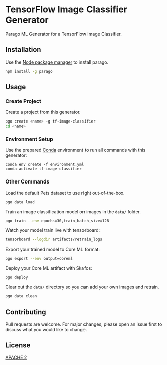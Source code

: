 # TensorFlow Image Classifier Generator

Parago ML Generator for a TensorFlow Image Classifier.

## Installation

Use the [Node package manager](https://www.npmjs.com/package/parago) to install parago.

```bash
npm install -g parago
```

## Usage

### Create Project
Create a project from this generator.
```bash
pgo create <name> -g tf-image-classifier
cd <name>
```

### Environment Setup
Use the prepared [Conda](https://docs.conda.io/projects/conda/en/latest/user-guide/install/macos.html) environment to run all commands with this generator:
```
conda env create -f environment.yml
conda activate tf-image-classifier
```

### Other Commands
Load the default Pets dataset to use right out-of-the-box.
```bash
pgo data load
```

Train an image classification model on images in the `data/` folder.
```bash
pgo train --env epochs=30,train_batch_size=128
```

Watch your model train live with tensorboard:
```bash
tensorboard --logdir artifacts/retrain_logs
```

Export your trained model to Core ML format:
```bash
pgo export --env output=coreml
```

Deploy your Core ML artifact with Skafos:
```bash
pgo deploy
```

Clear out the `data/` directory so you can add your own images and retrain.
```bash
pgo data clean
```

## Contributing
Pull requests are welcome. For major changes, please open an issue first to discuss what you would like to change.

## License
[APACHE 2](https://choosealicense.com/licenses/apache-2.0/)
